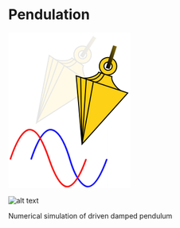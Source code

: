 # Pendulation
![alt text][logo]

![alt text][status]

Numerical simulation of driven damped pendulum

[status]: https://img.shields.io/badge/pre%20alpha-do%20not%20use-orange "pre-alpha, do not use" 
[logo]: ./img/logo.png "Pendulum with motion blur and two sinusoids in quadrature"
